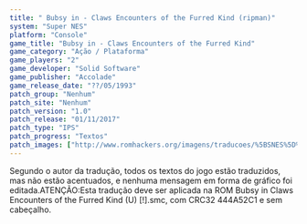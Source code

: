 ```yaml
---
title: " Bubsy in - Claws Encounters of the Furred Kind (ripman)"
system: "Super NES"
platform: "Console"
game_title: "Bubsy in - Claws Encounters of the Furred Kind"
game_category: "Ação / Plataforma"
game_players: "2"
game_developer: "Solid Software"
game_publisher: "Accolade"
game_release_date: "??/05/1993"
patch_group: "Nenhum"
patch_site: "Nenhum"
patch_version: "1.0"
patch_release: "01/11/2017"
patch_type: "IPS"
patch_progress: "Textos"
patch_images: ["http://www.romhackers.org/imagens/traducoes/%5BSNES%5D%20Bubsy%20in%20Claws%20Encounters%20of%20the%20Furred%20Kind%20-%20ripman%20-%201.png","http://www.romhackers.org/imagens/traducoes/%5BSNES%5D%20Bubsy%20in%20Claws%20Encounters%20of%20the%20Furred%20Kind%20-%20ripman%20-%202.png","http://www.romhackers.org/imagens/traducoes/%5BSNES%5D%20Bubsy%20in%20Claws%20Encounters%20of%20the%20Furred%20Kind%20-%20ripman%20-%203.png"]
---
```

Segundo o autor da tradução, todos os textos do jogo estão traduzidos, mas não estão acentuados, e nenhuma mensagem em forma de gráfico foi editada.ATENÇÃO:Esta tradução deve ser aplicada na ROM Bubsy in Claws Encounters of the Furred Kind (U) [!].smc, com CRC32 444A52C1 e sem cabeçalho.